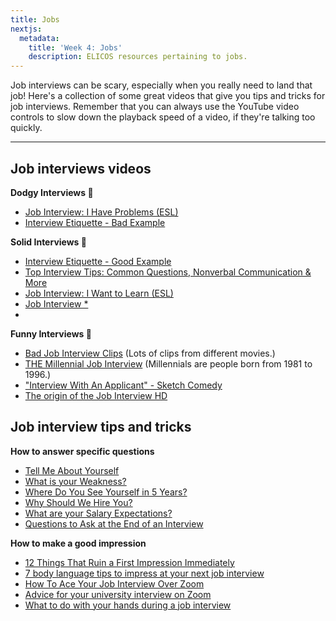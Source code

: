 ```yaml
---
title: Jobs
nextjs:
  metadata:
    title: 'Week 4: Jobs'
    description: ELICOS resources pertaining to jobs.
---
```


Job interviews can be scary, especially when you really need to land that job! Here's a collection of some great videos that give you tips and tricks for job interviews. Remember that you can always use the YouTube video controls to slow down the playback speed of a video, if they're talking too quickly.

---

## Job interviews videos

**Dodgy Interviews 😬**

- [Job Interview: I Have Problems (ESL)](https://www.youtube.com/watch?v=Pt2ZZBZ4Mow)
- [Interview Etiquette - Bad Example](https://www.youtube.com/watch?v=VadQskWdFhc)

**Solid Interviews 💯**

- [Interview Etiquette - Good Example](https://www.youtube.com/watch?v=B7SoNGxJVc8)
- [Top Interview Tips: Common Questions, Nonverbal Communication & More](https://www.youtube.com/watch?v=HG68Ymazo18)
- [Job Interview: I Want to Learn (ESL)](https://www.youtube.com/watch?v=naIkpQ_cIt0)
- [Job Interview \*](https://www.youtube.com/watch?v=ExJZAegsOis)
- []()

**Funny Interviews 🤣**

- [Bad Job Interview Clips](https://www.youtube.com/watch?v=FEJswfDbXyw) (Lots of clips from different movies.)
- [THE Millennial Job Interview](https://www.youtube.com/watch?v=Uo0KjdDJr1c) (Millennials are people born from 1981 to 1996.)
- ["Interview With An Applicant" - Sketch Comedy]("https://www.youtube.com/watch?v=7W_qrc-TkR8)
- [The origin of the Job Interview HD](https://www.youtube.com/watch?v=BSJSrqvaO04)

## Job interview tips and tricks

**How to answer specific questions**

- [Tell Me About Yourself](https://www.youtube.com/watch?v=fPWmTm6XRBA)
- [What is your Weakness?](https://www.youtube.com/watch?v=yzWo8EXsfTs)
- [Where Do You See Yourself in 5 Years?](https://www.youtube.com/watch?v=n0f86_T8YZQ)
- [Why Should We Hire You?](https://www.youtube.com/watch?v=WQ6snVCCgt4)
- [What are your Salary Expectations?](https://www.youtube.com/watch?v=WChxbBSlWnQ)
- [Questions to Ask at the End of an Interview](https://www.youtube.com/watch?v=OvvTD5rtnNA)

**How to make a good impression**

- [12 Things That Ruin a First Impression Immediately](https://www.youtube.com/watch?v=JrbnTZPjg0k)
- [7 body language tips to impress at your next job interview](https://www.youtube.com/watch?v=PCWVi5pAa30)
- [How To Ace Your Job Interview Over Zoom](https://www.youtube.com/watch?v=Si4GLeQoqLA)
- [Advice for your university interview on Zoom](https://www.youtube.com/watch?v=opMoECG3mCg)
- [What to do with your hands during a job interview](https://www.youtube.com/watch?v=uAHb6uzDVrU)
